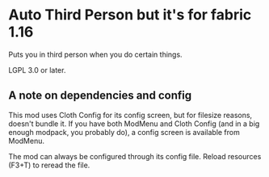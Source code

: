 Auto Third Person but it's for fabric 1.16
==========================================

Puts you in third person when you do certain things.

LGPL 3.0 or later.

## A note on dependencies and config

This mod uses Cloth Config for its config screen, but for filesize reasons, doesn't bundle it. If you have both ModMenu and Cloth Config (and in a big enough modpack, you probably do), a config screen is available from ModMenu.

The mod can always be configured through its config file. Reload resources (F3+T) to reread the file.